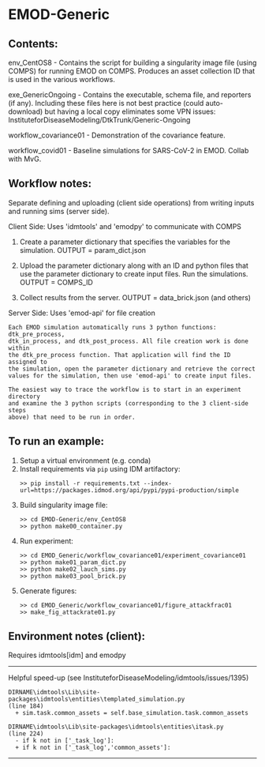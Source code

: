 # EMOD-Generic

## Contents:

  env_CentOS8            - Contains the script for building a singularity 
                           image file (using COMPS) for running EMOD on COMPS.
                           Produces an asset collection ID that is used in the
                           various workflows.

  exe_GenericOngoing     - Contains the executable, schema file, and reporters
                           (if any). Including these files here is not best
                           practice (could auto-download) but having a local
                           copy eliminates some VPN issues:
                           InstituteforDiseaseModeling/DtkTrunk/Generic-Ongoing

  workflow_covariance01  - Demonstration of the covariance feature.

  workflow_covid01       - Baseline simulations for SARS-CoV-2 in EMOD. Collab
                           with MvG.

## Workflow notes:

  Separate defining and uploading (client side operations) from writing
  inputs and running sims (server side).


  Client Side: Uses 'idmtools' and 'emodpy' to communicate with COMPS

  1. Create a parameter dictionary that specifies the variables for the
     simulation. OUTPUT = param_dict.json

  2. Upload the parameter dictionary along with an ID and python files that use
     the parameter dictionary to create input files. Run the simulations.
     OUTPUT = COMPS_ID

  3. Collect results from the server. OUTPUT = data_brick.json (and others)


  Server Side: Uses 'emod-api' for file creation

    Each EMOD simulation automatically runs 3 python functions: dtk_pre_process,
    dtk_in_process, and dtk_post_process. All file creation work is done within
    the dtk_pre_process function. That application will find the ID assigned to
    the simulation, open the parameter dictionary and retrieve the correct
    values for the simulation, then use 'emod-api' to create input files.

    The easiest way to trace the workflow is to start in an experiment directory
    and examine the 3 python scripts (corresponding to the 3 client-side steps
    above) that need to be run in order.


## To run an example:
1. Setup a virtual environment (e.g. conda)
2. Install requirements via `pip` using IDM artifactory:
    ```
    >> pip install -r requirements.txt --index-url=https://packages.idmod.org/api/pypi/pypi-production/simple
    ```
3. Build singularity image file:
    ```
    >> cd EMOD-Generic/env_CentOS8
    >> python make00_container.py
    ```
4. Run experiment:
    ```
    >> cd EMOD_Generic/workflow_covariance01/experiment_covariance01
    >> python make01_param_dict.py
    >> python make02_lauch_sims.py
    >> python make03_pool_brick.py
    ```
5. Generate figures:
    ```
    >> cd EMOD_Generic/workflow_covariance01/figure_attackfrac01
    >> make_fig_attackrate01.py
    ```

## Environment notes (client):

  Requires idmtools[idm] and emodpy

  ********************************
  Helpful speed-up (see InstituteforDiseaseModeling/idmtools/issues/1395)

    DIRNAME\idmtools\Lib\site-packages\idmtools\entities\templated_simulation.py
    (line 184)
      + sim.task.common_assets = self.base_simulation.task.common_assets

    DIRNAME\idmtools\Lib\site-packages\idmtools\entities\itask.py
    (line 224)
      - if k not in ['_task_log']:
      + if k not in ['_task_log','common_assets']:

  ********************************
